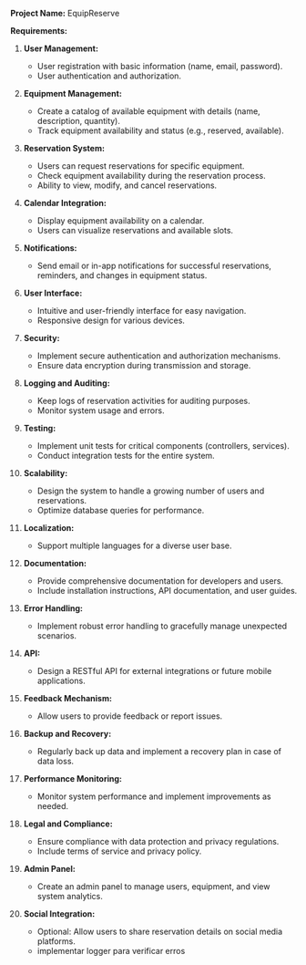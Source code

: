 **Project Name:** EquipReserve

**Requirements:**

1. **User Management:**
   - User registration with basic information (name, email, password).
   - User authentication and authorization.

2. **Equipment Management:**
   - Create a catalog of available equipment with details (name, description, quantity).
   - Track equipment availability and status (e.g., reserved, available).

3. **Reservation System:**
   - Users can request reservations for specific equipment.
   - Check equipment availability during the reservation process.
   - Ability to view, modify, and cancel reservations.

4. **Calendar Integration:**
   - Display equipment availability on a calendar.
   - Users can visualize reservations and available slots.

5. **Notifications:**
   - Send email or in-app notifications for successful reservations, reminders, and changes in equipment status.

6. **User Interface:**
   - Intuitive and user-friendly interface for easy navigation.
   - Responsive design for various devices.

7. **Security:**
   - Implement secure authentication and authorization mechanisms.
   - Ensure data encryption during transmission and storage.

8. **Logging and Auditing:**
   - Keep logs of reservation activities for auditing purposes.
   - Monitor system usage and errors.

9. **Testing:**
   - Implement unit tests for critical components (controllers, services).
   - Conduct integration tests for the entire system.

10. **Scalability:**
    - Design the system to handle a growing number of users and reservations.
    - Optimize database queries for performance.

11. **Localization:**
    - Support multiple languages for a diverse user base.

12. **Documentation:**
    - Provide comprehensive documentation for developers and users.
    - Include installation instructions, API documentation, and user guides.

13. **Error Handling:**
    - Implement robust error handling to gracefully manage unexpected scenarios.

14. **API:**
    - Design a RESTful API for external integrations or future mobile applications.

15. **Feedback Mechanism:**
    - Allow users to provide feedback or report issues.

16. **Backup and Recovery:**
    - Regularly back up data and implement a recovery plan in case of data loss.

17. **Performance Monitoring:**
    - Monitor system performance and implement improvements as needed.

18. **Legal and Compliance:**
    - Ensure compliance with data protection and privacy regulations.
    - Include terms of service and privacy policy.

19. **Admin Panel:**
    - Create an admin panel to manage users, equipment, and view system analytics.

20. **Social Integration:**
    - Optional: Allow users to share reservation details on social media platforms.
    - implementar logger para verificar erros